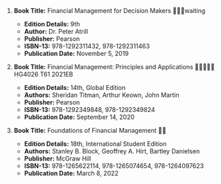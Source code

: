 1. **Book Title:** Financial Management for Decision Makers 📒🔐🚫waiting
   - **Edition Details:** 9th
   - **Author:** Dr. Peter Atrill
   - **Publisher:** Pearson
   - **ISBN-13:** 978-1292311432, 978-1292311463
   - **Publication Date:** November 5, 2019

2. **Book Title:** Financial Management: Principles and Applications 🚨🚨🚨🚨🚨HG4026 T61 2021EB
   - **Edition Details:** 14th, Global Edition
   - **Authors:** Sheridan Titman, Arthur Keown, John Martin
   - **Publisher:** Pearson
   - **ISBN-13:** 978-1292349848, 978-1292349824
   - **Publication Date:** September 14, 2020

3. **Book Title:** Foundations of Financial Management 📒🔐
   - **Edition Details:** 18th, International Student Edition
   - **Authors:** Stanley B. Block, Geoffrey A. Hirt, Bartley Danielsen 
   - **Publisher:** McGraw Hill
   - **ISBN-13:** 978-1265622114, 978-1265074654, 978-1264097623
   - **Publication Date:** March 8, 2022
